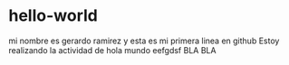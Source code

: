 # hello-world
mi nombre es gerardo ramirez y esta es mi primera linea en github
Estoy realizando la actividad de hola mundo
eefgdsf
BLA BLA
